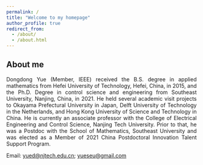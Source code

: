 ```yaml
---
permalink: /
title: "Welcome to my homepage"
author_profile: true
redirect_from: 
  - /about/
  - /about.html
---
```


## About me
<p align="justify"> Dongdong Yue (Member, IEEE) received the B.S. degree in applied mathematics from Hefei University of Technology, Hefei, China, in 2015, and the Ph.D. Degree in control science and engineering from Southeast University, Nanjing, China, in 2021. He held several academic visit projects to Okayama Prefectural University in Japan, Delft University of Technology in the Netherlands, and Hong Kong University of Science and Technology in China. He is currently an associate professor with the College of Electrical Engineering and Control Science, Nanjing Tech University. Prior to that, he was a Postdoc with the School of Mathematics, Southeast University and was elected as a Member of 2021 China Postdoctoral Innovation Talent Support Program. </p>

Email: yued@njtech.edu.cn; yueseu@gmail.com
